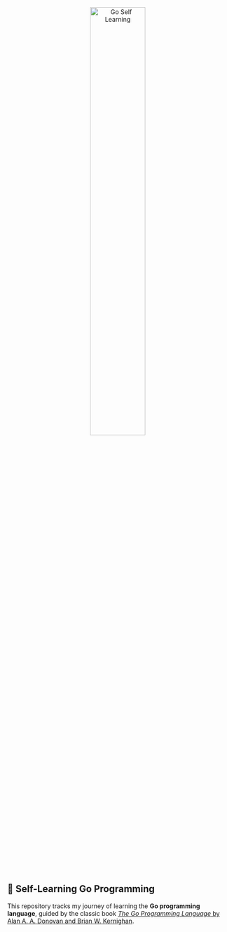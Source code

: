 <div align="center">
  <img 
    src="https://opensource.google/static/images/projects/os-projects-go.svg" 
    alt="Go Self Learning" 
    style="width:50%; max-width:50%; height:auto; border-radius:8px;" 
  />
</div>

<br/>

## 📘 Self-Learning Go Programming

This repository tracks my journey of learning the **Go programming language**, guided by the classic book [*The Go Programming Language* by Alan A. A. Donovan and Brian W. Kernighan](https://www.google.co.in/books/edition/The_Go_Programming_Language/1Z80jwEACAAJ?hl=en).  
